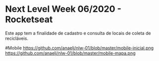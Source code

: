 # Next Level Week 06/2020 - Rocketseat

Este app tem a finalidade de cadastro e consulta de locais de coleta de recicláveis.


#Mobile 
https://github.com/anaelj/nlw-01/blob/master/mobile-inicial.png
https://github.com/anaelj/nlw-01/blob/master/mobile-mapa.png






